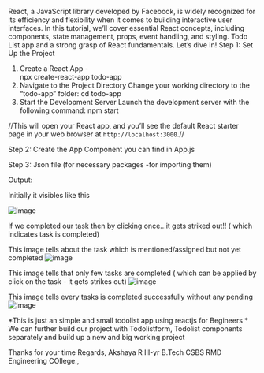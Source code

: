 React, a JavaScript library developed by Facebook, is widely recognized for its efficiency and flexibility when it comes to building interactive user interfaces. In this tutorial, we’ll cover essential React concepts, including components, state management, props, event handling, and styling.
Todo List app and a strong grasp of React fundamentals. Let’s dive in!
Step 1: 
Set Up the Project
1. Create a React App  -  
npx create-react-app todo-app
2. Navigate to the Project Directory
Change your working directory to the “todo-app” folder:
cd todo-app
3. Start the Development Server
Launch the development server with the following command:
npm start

//This will open your React app, and you’ll see the default React starter page in your web browser at `http://localhost:3000`.//

Step 2: Create the App Component
   you can find in App.js

Step 3: Json file (for necessary packages -for importing them) 


Output: 

Initially it visibles like this

![image](https://github.com/AKSHAYA-RAVICHANDRAN2712/todolist--reactjs/assets/129597270/bd6a0da2-e90c-4f1a-b6de-e703f4f29ea5)

If we completed our task then by clicking once...it gets striked out!! ( which indicates task is completed)


This image tells about the task which is mentioned/assigned but not yet completed
![image](https://github.com/AKSHAYA-RAVICHANDRAN2712/todolist--reactjs/assets/129597270/ad7403f8-5d0f-47a2-b914-9175536e9b65)


This image tells that only few tasks are completed ( which can be applied by click on the task - it gets strikes out)
![image](https://github.com/AKSHAYA-RAVICHANDRAN2712/todolist--reactjs/assets/129597270/271d1c70-8c3b-4a94-827e-998f8ba237b6)


This image tells every tasks is completed successfully without any pending
![image](https://github.com/AKSHAYA-RAVICHANDRAN2712/todolist--reactjs/assets/129597270/ec5b54b4-2c38-47e1-8bb7-81e41a061a1f)


*This is just an simple and small todolist app using reactjs for Begineers *
We can further build our project with Todolistform, Todolist components separately and build up a new and big working project 

Thanks for your time 
Regards,
     Akshaya R
     III-yr B.Tech CSBS
     RMD Engineering COllege.,
